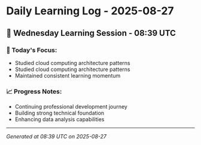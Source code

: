 # Daily Learning Log - 2025-08-27

## 📅 Wednesday Learning Session - 08:39 UTC

### 🎯 Today's Focus:
- Studied cloud computing architecture patterns
- Studied cloud computing architecture patterns
- Maintained consistent learning momentum

### 📈 Progress Notes:
- Continuing professional development journey
- Building strong technical foundation
- Enhancing data analysis capabilities

---
*Generated at 08:39 UTC on 2025-08-27*
